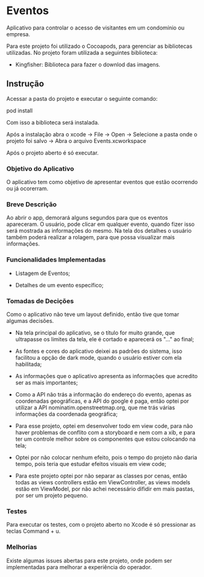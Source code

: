 # Eventos

Aplicativo para controlar o acesso de visitantes em um condomínio ou empresa.

Para este projeto foi utilizado o Cocoapods, para gerenciar as bibliotecas utilizadas. No projeto foram utilizada a seguintes biblioteca:

- Kingfisher: Biblioteca para fazer o downlod das imagens.

## Instrução

Acessar a pasta do projeto e executar o seguinte comando:

pod install

Com isso a biblioteca será instalada.

Após a instalação abra o xcode -> File -> Open -> Selecione a pasta onde o projeto foi salvo -> Abra o arquivo Events.xcworkspace

Após o projeto aberto é só executar.

### Objetivo do Aplicativo

O aplicativo tem como objetivo de apresentar eventos que estão ocorrendo ou já ocorerram.

### Breve Descrição

Ao abrir o app, demorará alguns segundos para que os eventos apareceram. O usuário, pode clicar em qualquer evento, quando fizer isso será mostrada as informações do mesmo. Na tela dos detalhes o usuário também poderá realizar a rolagem, para que possa visualizar mais informações.

### Funcionalidades Implementadas

- Listagem de Eventos;

- Detalhes de um evento específico;

### Tomadas de Decições

Como o aplicativo não teve um layout definido, então tive que tomar algumas decisões.

- Na tela principal do aplicativo, se o título for muito grande, que ultrapasse os limites da tela, ele é cortado e aparecerá os "..." ao final;

- As fontes e cores do aplicativo deixei as padrões do sistema, isso facilitou a opção de dark mode, quando o usuário estiver com ela habilitada;

- As informações que o aplicativo apresenta as informações que acredito ser as mais importantes;

- Como a API não trás a informação do endereço do evento, apenas as coordenadas geográficas, e a API do google é paga, então optei por utilizar a API nominatim.openstreetmap.org, que me trás várias informações da coordenada geográfica;

- Para esse projeto, optei em desenvolver todo em view code, para não haver problemas de conflito com a storyboard e nem com a xib, e para ter um controle melhor sobre os componentes que estou colocando na tela;

- Optei por não colocar nenhum efeito, pois o tempo do projeto não daria tempo, pois teria que estudar efeitos visuais em view code;

- Para este projeto optei por não separar as classes por cenas, então todas as views controllers estão em ViewController, as views models estão em ViewModel, por não achei necessário difidir em mais pastas, por ser um projeto pequeno.

### Testes

Para executar os testes, com o projeto aberto no Xcode é só pressionar as teclas Command + u.

### Melhorias

Existe algumas issues abertas para este projeto, onde podem ser implementadas para melhorar a experiência do operador.
